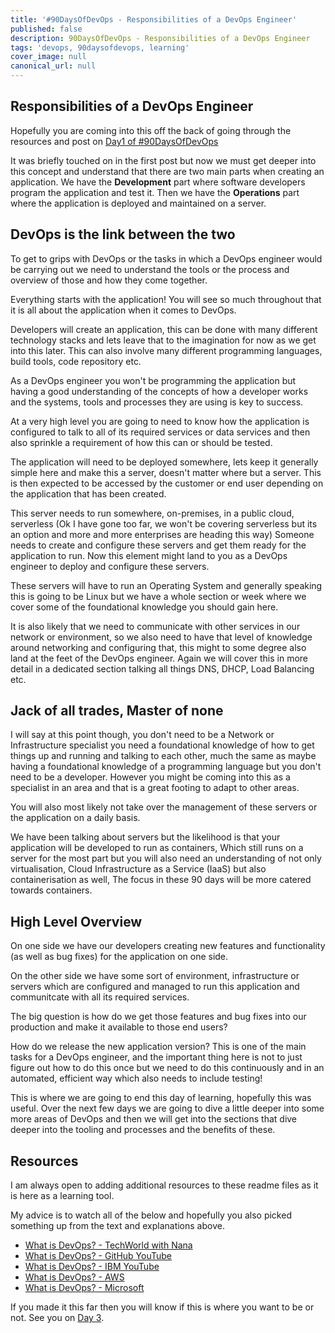 ```yaml
---
title: '#90DaysOfDevOps - Responsibilities of a DevOps Engineer'
published: false
description: 90DaysOfDevOps - Responsibilities of a DevOps Engineer
tags: 'devops, 90daysofdevops, learning'
cover_image: null
canonical_url: null
---
```


## Responsibilities of a DevOps Engineer 

Hopefully you are coming into this off the back of going through the resources and post on [Day1 of #90DaysOfDevOps](day01.md) 

It was briefly touched on in the first post but now we must get deeper into this concept and understand that there are two main parts when creating an application. We have the **Development** part where software developers program the application and test it. Then we have the **Operations** part where the application is deployed and maintained on a server. 

## DevOps is the link between the two

To get to grips with DevOps or the tasks in which a DevOps engineer would be carrying out we need to understand the tools or the process and overview of those and how they come together. 

Everything starts with the application! You will see so much throughout that it is all about the application when it comes to DevOps.

Developers will create an application, this can be done with many different technology stacks and lets leave that to the imagination for now as we get into this later. This can also involve many different programming languages, build tools, code repository etc. 

As a DevOps engineer you won't be programming the application but having a good understanding of the concepts of how a developer works and the systems, tools and processes they are using is key to success. 

At a very high level you are going to need to know how the application is configured to talk to all of its required services or data services and then also sprinkle a requirement of how this can or should be tested. 

The application will need to be deployed somewhere, lets keep it generally simple here and make this a server, doesn't matter where but a server. This is then expected to be accessed by the customer or end user depending on the application that has been created. 

This server needs to run somewhere, on-premises, in a public cloud, serverless (Ok I have gone too far, we won't be covering serverless but its an option and more and more enterprises are heading this way) Someone needs to create and configure these servers and get them ready for the application to run. Now this element might land to you as a DevOps engineer to deploy and configure these servers. 

These servers will have to run an Operating System and generally speaking this is going to be Linux but we have a whole section or week where we cover some of the foundational knowledge you should gain here. 

It is also likely that we need to communicate with other services in our network or environment, so we also need to have that level of knowledge around networking and configuring that, this might to some degree also land at the feet of the DevOps engineer. Again we will cover this in more detail in a dedicated section talking all things DNS, DHCP, Load Balancing etc. 

## Jack of all trades, Master of none 

I will say at this point though, you don't need to be a Network or Infrastructure specialist you need a foundational knowledge of how to get things up and running and talking to each other, much the same as maybe having a foundational knowledge of a programming language but you don't need to be a developer. However you might be coming into this as a specialist in an area and that is a great footing to adapt to other areas. 

You will also most likely not take over the management of these servers or the application on a daily basis. 

We have been talking about servers but the likelihood is that your application will be developed to run as containers, Which still runs on a server for the most part but you will also need an understanding of not only virtualisation, Cloud Infrastructure as a Service (IaaS) but also containerisation as well, The focus in these 90 days will be more catered towards containers. 

## High Level Overview

On one side we have our developers creating new features and functionality (as well as bug fixes) for the application on one side. 

On the other side we have some sort of environment, infrastructure or servers which are configured and managed to run this application and communitcate with all its required services. 

The big question is how do we get those features and bug fixes into our production and make it available to those end users? 

How do we release the new application version? This is one of the main tasks for a DevOps engineer, and the important thing here is not to just figure out how to do this once but we need to do this continuously and in an automated, efficient way which also needs to include testing! 

This is where we are going to end this day of learning, hopefully this was useful. Over the next few days we are going to dive a little deeper into some more areas of DevOps and then we will get into the sections that dive deeper into the tooling and processes and the benefits of these. 

## Resources 

I am always open to adding additional resources to these readme files as it is here as a learning tool.  

My advice is to watch all of the below and hopefully you also picked something up from the text and explanations above. 
- [What is DevOps? - TechWorld with Nana](https://www.youtube.com/watch?v=0yWAtQ6wYNM)
- [What is DevOps? - GitHub YouTube](https://www.youtube.com/watch?v=kBV8gPVZNEE)
- [What is DevOps? - IBM YouTube](https://www.youtube.com/watch?v=UbtB4sMaaNM)
- [What is DevOps? - AWS ](https://aws.amazon.com/devops/what-is-devops/)
- [What is DevOps? - Microsoft](https://docs.microsoft.com/en-us/devops/what-is-devops)

If you made it this far then you will know if this is where you want to be or not. See you on [Day 3](day03.md).  
